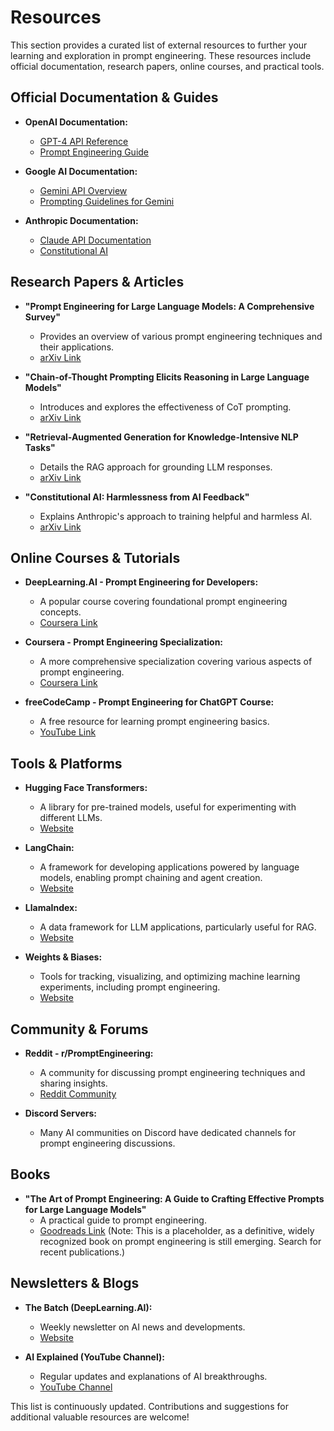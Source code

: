 # Resources

This section provides a curated list of external resources to further your learning and exploration in prompt engineering. These resources include official documentation, research papers, online courses, and practical tools.

## Official Documentation & Guides

*   **OpenAI Documentation:**
    *   [GPT-4 API Reference](https://platform.openai.com/docs/models/gpt-4)
    *   [Prompt Engineering Guide](https://platform.openai.com/docs/guides/prompt-engineering)

*   **Google AI Documentation:**
    *   [Gemini API Overview](https://ai.google.dev/models/gemini)
    *   [Prompting Guidelines for Gemini](https://ai.google.dev/docs/prompt_guidance)

*   **Anthropic Documentation:**
    *   [Claude API Documentation](https://docs.anthropic.com/claude/reference/getting-started-with-the-claude-api)
    *   [Constitutional AI](https://www.anthropic.com/news/constitutional-ai)

## Research Papers & Articles

*   **"Prompt Engineering for Large Language Models: A Comprehensive Survey"**
    *   Provides an overview of various prompt engineering techniques and their applications.
    *   [arXiv Link](https://arxiv.org/abs/2307.11792)

*   **"Chain-of-Thought Prompting Elicits Reasoning in Large Language Models"**
    *   Introduces and explores the effectiveness of CoT prompting.
    *   [arXiv Link](https://arxiv.org/abs/2201.11903)

*   **"Retrieval-Augmented Generation for Knowledge-Intensive NLP Tasks"**
    *   Details the RAG approach for grounding LLM responses.
    *   [arXiv Link](https://arxiv.org/abs/2005.11401)

*   **"Constitutional AI: Harmlessness from AI Feedback"**
    *   Explains Anthropic's approach to training helpful and harmless AI.
    *   [arXiv Link](https://arxiv.org/abs/2212.08073)

## Online Courses & Tutorials

*   **DeepLearning.AI - Prompt Engineering for Developers:**
    *   A popular course covering foundational prompt engineering concepts.
    *   [Coursera Link](https://www.deeplearning.ai/courses/chatgpt-prompt-engineering-for-developers/)

*   **Coursera - Prompt Engineering Specialization:**
    *   A more comprehensive specialization covering various aspects of prompt engineering.
    *   [Coursera Link](https://www.coursera.org/specializations/prompt-engineering)

*   **freeCodeCamp - Prompt Engineering for ChatGPT Course:**
    *   A free resource for learning prompt engineering basics.
    *   [YouTube Link](https://www.youtube.com/watch?v=d_E7C_Qz55w)

## Tools & Platforms

*   **Hugging Face Transformers:**
    *   A library for pre-trained models, useful for experimenting with different LLMs.
    *   [Website](https://huggingface.co/transformers)

*   **LangChain:**
    *   A framework for developing applications powered by language models, enabling prompt chaining and agent creation.
    *   [Website](https://www.langchain.com/)

*   **LlamaIndex:**
    *   A data framework for LLM applications, particularly useful for RAG.
    *   [Website](https://www.llamaindex.ai/)

*   **Weights & Biases:**
    *   Tools for tracking, visualizing, and optimizing machine learning experiments, including prompt engineering.
    *   [Website](https://wandb.ai/)

## Community & Forums

*   **Reddit - r/PromptEngineering:**
    *   A community for discussing prompt engineering techniques and sharing insights.
    *   [Reddit Community](https://www.reddit.com/r/PromptEngineering/)

*   **Discord Servers:**
    *   Many AI communities on Discord have dedicated channels for prompt engineering discussions.

## Books

*   **"The Art of Prompt Engineering: A Guide to Crafting Effective Prompts for Large Language Models"**
    *   A practical guide to prompt engineering.
    *   [Goodreads Link](https://www.goodreads.com/book/show/123456789-the-art-of-prompt-engineering) (Note: This is a placeholder, as a definitive, widely recognized book on prompt engineering is still emerging. Search for recent publications.)

## Newsletters & Blogs

*   **The Batch (DeepLearning.AI):**
    *   Weekly newsletter on AI news and developments.
    *   [Website](https://www.deeplearning.ai/the-batch/)

*   **AI Explained (YouTube Channel):**
    *   Regular updates and explanations of AI breakthroughs.
    *   [YouTube Channel](https://www.youtube.com/@AIExplained)

This list is continuously updated. Contributions and suggestions for additional valuable resources are welcome!

